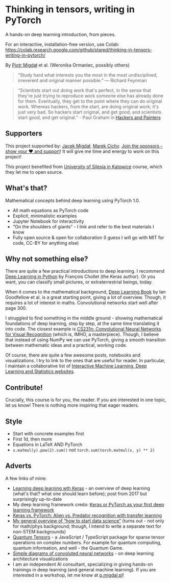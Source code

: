 # Thinking in tensors, writing in PyTorch

A hands-on deep learning introduction, from pieces.

For an interactive, installation-free version, use Colab: https://colab.research.google.com/github/stared/thinking-in-tensors-writing-in-pytorch/

By [Piotr Migdał](https://p.migdal.pl/) et al. (Weronika Ormaniec, possibly others)


> “Study hard what interests you the most in the most undisciplined, irreverent and original manner possible.”  ― Richard Feynman

> “Scientists start out doing work that's perfect, in the sense that they're just trying to reproduce work someone else has already done for them. Eventually, they get to the point where they can do original work. Whereas hackers, from the start, are doing original work; it's just very bad. So hackers start original, and get good, and scientists start good, and get original.” - Paul Graham in [Hackers and Painters](http://www.paulgraham.com/hp.html)

## Supporters

This project supported by: [Jacek Migdał](http://jacek.migdal.pl/), [Marek Cichy](https://medium.com/@marekkcichy/). [Join the sponsors - show your ❤️ and support](https://github.com/sponsors/stared)! It will give me time and energy to work on this project!

This project benefited from [University of Silesia in Katowice](http://english.us.edu.pl/) course, which they let me to open source.

## What's that?

Mathematical concepts behind deep learning using PyTorch 1.0.

* All math equations as PyTorch code
* Explicit, minimalistic examples
* Jupyter Notebook for interactivity
* “On the shoulders of giants” - I link and refer to the best materials I know
* Fully open source & open for collaboration (I guess I will go with MIT for code, CC-BY for anything else)


## Why not something else?

There are quite a few practical introductions to deep learning. I recommend [Deep Learning in Python](https://www.manning.com/books/deep-learning-with-python) by François Chollet (the Keras author). Or you want, you can classify small pictures, or extraterrestrial beings, today.

When it comes to the mathematical background, [Deep Learning Book](https://www.deeplearningbook.org/) by Ian Goodfellow et al. is a great starting point, giving a lot of overview. Though, it requires a lot of interest in maths. Convolutional networks start well after page 300.

I struggled to find something in the middle ground - showing mathematical foundations of deep learning, step by step, at the same time translating it into code. The closest example is [CS231n: Convolutional Neural Networks for Visual Recognition](http://cs231n.stanford.edu/) (which is, IMHO, a masterpiece). Though, I believe that instead of using NumPy we can use PyTorch, giving a smooth transition between mathematic ideas and a practical, working code.

Of course, there are quite a few awesome posts, notebooks and visualizations. I try to link to the ones that are useful for reader. In particular, I maintain a collaborative list of [Interactive Machine Learning, Deep Learning and Statistics websites](https://p.migdal.pl/interactive-machine-learning-list/).


## Contribute!

Crucially, this course is for you, the reader. If you are interested in one topic, let us know! There is nothing more inspiring that eager readers. 


## Style

* Start with concrete examples first
* First 1d, then more
* Equations in LaTeX AND PyTorch
* `x.matmul(y).pow(2).sum()` not `torch.sum(torch.matmul(x, y) ** 2)`


## Adverts

A few links of mine:

* [Learning deep learning wth Keras](https://p.migdal.pl/2017/04/30/teaching-deep-learning.html) - an overview of deep learning (what's that? what one should learn before); post from 2017 but surprisingly up-to-date
* My deep learning framework credo: [Keras or PyTorch as your first deep learning framework](https://deepsense.ai/keras-or-pytorch/)
* [Keras vs. PyTorch: Alien vs. Predator recognition with transfer learning ](https://deepsense.ai/keras-vs-pytorch-avp-transfer-learning/)
* [My general overview of “how to start data science”](https://p.migdal.pl/2016/03/15/data-science-intro-for-math-phys-background.html) (turns out - not only for math/phys background; though, I intend to write a separate text for non-STEM backgrounds)
* [Quantum Tensors](https://github.com/stared/quantum-tensors) - a JavaScript / TypeScript package for sparse tensor operations on complex numbers. For example for quantum computing, quantum information, and well - the Quantum Game.
* [Simple diagrams of convoluted neural networks](https://medium.com/inbrowserai/simple-diagrams-of-convoluted-neural-networks-39c097d2925b) - on deep learning architecture visualizations
* I am an independent AI consultant, specializing in giving hands-on trainings in deep learning (and general machine learning). If you are interested in a workshop, let me know at [p.migdal.pl](https://p.migdal.pl/)!

